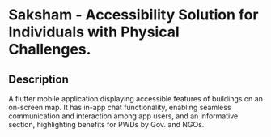 # Saksham - Accessibility Solution for Individuals with Physical Challenges.

## Description

A flutter mobile application displaying accessible features of buildings on an on-screen map.
It has in-app chat functionality, enabling seamless communication and interaction among app users, and an informative section, highlighting benefits for PWDs by Gov. and NGOs.


